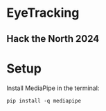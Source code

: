 # EyeTracking
## Hack the North 2024

# Setup
Install MediaPipe in the terminal:
```
pip install -q mediapipe
```
